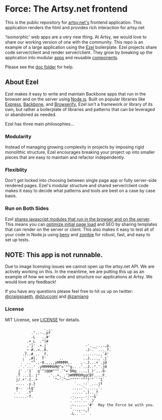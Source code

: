 # Force: The Artsy.net frontend

This is the public repository for [artsy.net's](https://artsy.net) frontend application. This application renders the html and provides rich interaction for artsy.net

 'Isomorphic' web apps are a very new thing. At Artsy, we would love to share our working version of one with the community. This repo is an example of a large application using the [Ezel](https://github.com/artsy/ezel) boilerplate. Ezel projects share code server/client and render server/client. They grow by breaking up the application into modular [apps](https://github.com/artsy/force-public/tree/master/apps) and reusable [components](https://github.com/artsy/force-public/tree/master/components).

Please see the [doc folder](https://github.com/artsy/force-public/tree/master/doc) for help.

## About Ezel

Ezel makes it easy to write and maintain Backbone apps that run in the browser and on the server using [Node.js](http://nodejs.org/). Built on popular libraries like [Express](http://expressjs.com/), [Backbone](http://backbonejs.org/), and [Browserify](http://browserify.org/), Ezel isn't a framework or library of its own, but rather a boilerplate of libraries and patterns that can be leveraged or abandoned as needed.

Ezel has three main philosophies...

### Modularity

Instead of managing growing complexity in projects by imposing rigid monolithic structure, Ezel encourages breaking your project up into smaller pieces that are easy to maintain and refactor independently.

### Flexiblity

Don't get locked into choosing between single page app or fully server-side rendered pages. Ezel's modular structure and shared server/client code makes it easy to decide what patterns and tools are best on a case by case basis.

### Run on Both Sides

Ezel [shares javascript modules that run in the browser and on the server](http://nerds.airbnb.com/isomorphic-javascript-future-web-apps/). This means you can [optimize initial page load](https://blog.twitter.com/2012/improving-performance-twittercom) and SEO by sharing templates that can render on the server or client. This also makes it easy to test all of your code in Node.js using [benv](http://github.com/artsy/benv) and [zombie](http://zombie.labnotes.org/) for robust, fast, and easy to set up tests.

## NOTE: This app is not runnable.

Due to image licensing issues we cannot open up the artsy.net API. We are actively working on this. In the meantime, we are putting this up as an example of how we write code and structure our applications at Artsy. We would love any feedback!

If you have any questions please feel free to hit us up on twitter: [@craigspaeth](https://twitter.com/craigspaeth), [@dzucconi](https://twitter.com/dzucconi) and [@zamiang](https://twitter.com/zamiang)

### License

MIT License, see [LICENSE](LICENSE.md) for details.

````
                  ._,.
            ."..-..pf
            -L   ..#'
          .+_L  ."]#
          ,'j' .+.j`                 -'.__..,.,p.
         _~ #..<..0.                 .J-.``..._f.
        .7..#_.. _f.                .....-..,`4'
        ;` ,#j.  T'      ..         ..J....,'.j`
       .` .."^.,-0.,,,,yMMMMM,.    ,-.J...+`.j@
      .'.`...' .yMMMMM0M@^=`""g.. .'..J..".'.jH
      j' .'1`  q'^)@@#"^".`"='BNg_...,]_)'...0-
     .T ...I. j"    .'..+,_.'3#MMM0MggCBf....F.
     j/.+'.{..+       `^~'-^~~""""'"""?'"``'1`
     .... .y.}                  `.._-:`_...jf
     g-.  .Lg'                 ..,..'-....,'.
    .'.   .Y^                  .....',].._f
    ......-f.                 .-,,.,.-:--&`
                              .`...'..`_J`
                              .~......'#'  May the Force be with you.
                              '..,,.,_]`
                              .L..`..``.
````
